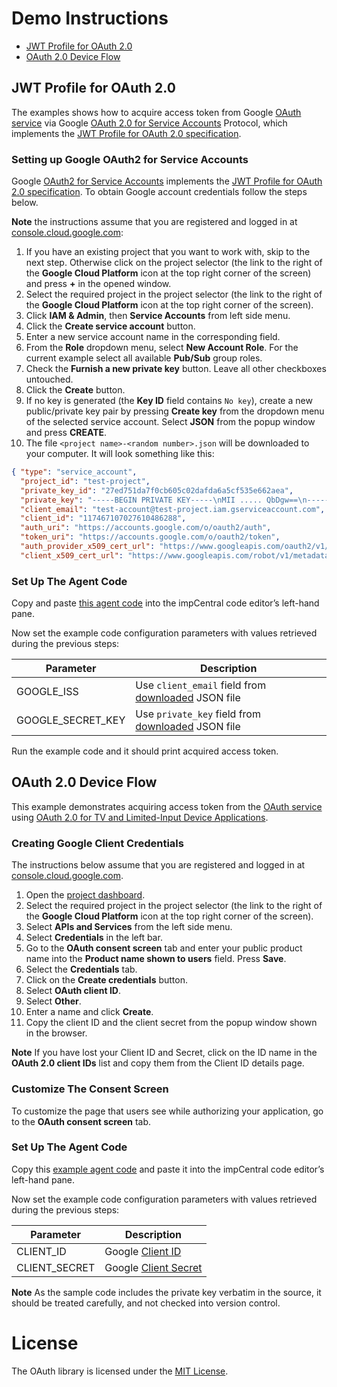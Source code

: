 # Demo Instructions #

* [JWT Profile for OAuth 2.0](#jwt-profile-for-oauth-20)
* [OAuth 2.0 Device Flow](#oauth-20-device-flow)

## JWT Profile for OAuth 2.0 ##

The examples shows how to acquire access token from Google [OAuth service](https://developers.google.com/identity/protocols/OAuth2) via Google [OAuth 2.0 for Service Accounts](https://developers.google.com/identity/protocols/OAuth2ServiceAccount) Protocol, which implements the [JWT Profile for OAuth 2.0 specification](https://tools.ietf.org/html/rfc7523).

### Setting up Google OAuth2 for Service Accounts ###

Google [OAuth2 for Service Accounts](https://developers.google.com/identity/protocols/OAuth2ServiceAccount) implements the [JWT Profile for OAuth 2.0 specification](https://tools.ietf.org/html/rfc7523). To obtain Google account credentials follow the steps below.

**Note** the instructions assume that you are registered and logged in at [console.cloud.google.com](https://console.cloud.google.com):

1. If you have an existing project that you want to work with, skip to the next step. Otherwise click on the project selector (the link to the right of the **Google Cloud Platform** icon at the top right corner of the screen) and press **+** in the opened window.
1. Select the required project in the project selector (the link to the right of the **Google Cloud Platform** icon at the top right corner of the screen).
1. Click **IAM & Admin**, then **Service Accounts** from left side menu.
1. Click the **Create service account** button.
1. Enter a new service account name in the corresponding field.
1. From the **Role** dropdown menu, select **New Account Role**. For the current example select all available **Pub/Sub** group roles.
1. Check the **Furnish a new private key** button. Leave all other checkboxes untouched.
1. Click the **Create** button.
1. If no key is generated (the **Key ID** field contains `No key`), create a new public/private key pair
by pressing **Create key** from the dropdown menu of the selected service account. Select **JSON** from the popup window and press **CREATE**.
1. The file `<project name>-<random number>.json` will be downloaded to your computer. It will look something like this:

```json
{ "type": "service_account",
  "project_id": "test-project",
  "private_key_id": "27ed751da7f0cb605c02dafda6a5cf535e662aea",
  "private_key": "-----BEGIN PRIVATE KEY-----\nMII ..... QbDgw==\n-----END PRIVATEKEY-----\n",
  "client_email": "test-account@test-project.iam.gserviceaccount.com",
  "client_id": "117467107027610486288",
  "auth_uri": "https://accounts.google.com/o/oauth2/auth",
  "token_uri": "https://accounts.google.com/o/oauth2/token",
  "auth_provider_x509_cert_url": "https://www.googleapis.com/oauth2/v1/certs",
  "client_x509_cert_url": "https://www.googleapis.com/robot/v1/metadata/x509/test-account%40@test-project.iam.gserviceaccount.com" }
```

### Set Up The Agent Code ###

Copy and paste [this agent code](JWTProfile.agent.nut) into the impCentral code editor’s left-hand pane.

Now set the example code configuration parameters with values retrieved during the previous steps:

Parameter             | Description
--------------------- | -----------
GOOGLE_ISS            | Use `client_email` field from [downloaded](#setting-up-google-oauth2-for-service-accounts) JSON file
GOOGLE_SECRET_KEY     | Use `private_key` field from [downloaded](#setting-up-google-oauth2-for-service-accounts) JSON file

Run the example code and it should print acquired access token.

## OAuth 2.0 Device Flow ##

This example demonstrates acquiring access token from the [OAuth service](https://developers.google.com/identity/protocols/OAuth2) using [OAuth 2.0 for TV and Limited-Input Device Applications](https://developers.google.com/identity/protocols/OAuth2ForDevices).

### Creating Google Client Credentials ###

The instructions below assume that you are registered and logged in at [console.cloud.google.com](https://console.cloud.google.com).

1. Open the [project dashboard](https://console.cloud.google.com/projectselector/home/dashboard).
1. Select the required project in the project selector (the link to the right of the
**Google Cloud Platform** icon at the top right corner of the screen).
1. Select **APIs and Services** from the left side menu.
1. Select **Credentials** in the left bar.
1. Go to the **OAuth consent screen** tab and enter your public product name into
the **Product name shown to users** field. Press **Save**.
1. Select the **Credentials** tab.
1. Click on the **Create credentials** button.
1. Select **OAuth client ID**.
1. Select **Other**.
1. Enter a name and click **Create**.
1. Copy the client ID and the client secret from the popup window shown in the browser.

**Note** If you have lost your Client ID and Secret, click on the ID name in the **OAuth 2.0 client IDs**
list and copy them from the Client ID details page.

### Customize The Consent Screen ###

To customize the page that users see while authorizing your application, go to the **OAuth consent screen** tab.

### Set Up The Agent Code ###

Copy this [example agent code](DeviceFlow.agent.nut) and paste it into the impCentral code editor’s left-hand pane.

Now set the example code configuration parameters with values retrieved during the previous steps:

Parameter             | Description
----------------------| -----------
CLIENT_ID  			      | Google [Client ID](#creating-google-client-credentials)
CLIENT_SECRET         | Google [Client Secret](#creating-google-client-credentials)

**Note** As the sample code includes the private key verbatim in the source, it should be treated carefully, and not checked into version control.

# License #

The OAuth library is licensed under the [MIT License](../LICENSE).

